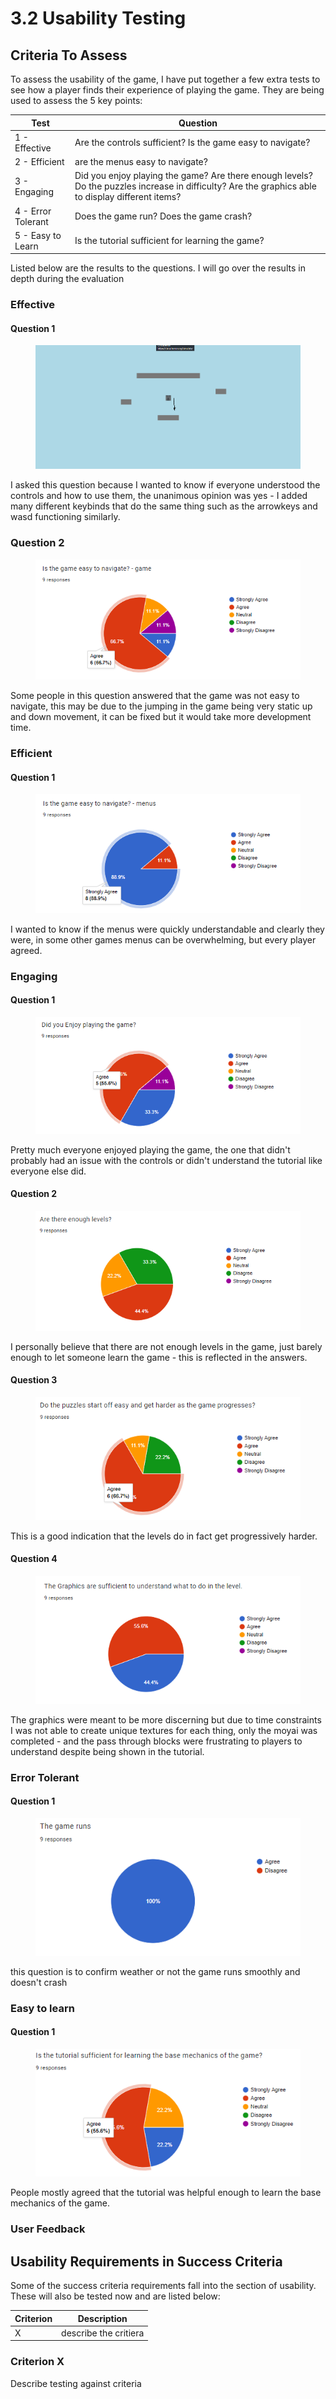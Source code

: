 # 3.2 Usability Testing

## Criteria To Assess

To assess the usability of the game, I have put together a few extra tests to see how a player finds their experience of playing the game. They are being used to assess the 5 key points:

| Test               | Question                                                                                                                                          |
| ------------------ | ------------------------------------------------------------------------------------------------------------------------------------------------- |
| 1 - Effective      | Are the controls sufficient? Is the game easy to navigate?                                                                                        |
| 2 - Efficient      | are the menus easy to navigate?                                                                                                                   |
| 3 - Engaging       | Did you enjoy playing the game? Are there enough levels? Do the puzzles increase in difficulty? Are the graphics able to display different items? |
| 4 - Error Tolerant | Does the game run? Does the game crash?                                                                                                           |
| 5 - Easy to Learn  | Is the tutorial sufficient for learning the game?                                                                                                 |

Listed below are the results to the questions. I will go over the results in depth during the evaluation

### Effective

#### Question 1

<figure><img src="../.gitbook/assets/image (3).png" alt=""><figcaption></figcaption></figure>

I asked this question because I wanted to know if everyone understood the controls and how to use them, the unanimous opinion was yes - I added many different keybinds that do the same thing such as the arrowkeys and wasd functioning similarly.

### Question 2

<figure><img src="../.gitbook/assets/image.png" alt=""><figcaption></figcaption></figure>

Some people in this question answered that the game was not easy to navigate, this may be due to the jumping in the game being very static up and down movement, it can be fixed but it would take more development time.

### Efficient&#x20;

#### Question 1

<figure><img src="../.gitbook/assets/image (4).png" alt=""><figcaption></figcaption></figure>

I wanted to know if the menus were quickly understandable and clearly they were, in some other games menus can be overwhelming, but every player agreed.

### Engaging

#### Question 1

<figure><img src="../.gitbook/assets/image (13).png" alt=""><figcaption></figcaption></figure>

Pretty much everyone enjoyed playing the game, the one that didn't probably had an issue with the controls or didn't understand the tutorial like everyone else did.

#### Question 2

<figure><img src="../.gitbook/assets/image (12).png" alt=""><figcaption></figcaption></figure>

I personally believe that there are not enough levels in the game, just barely enough to let someone learn the game - this is reflected in the answers.

#### Question 3

<figure><img src="../.gitbook/assets/image (1).png" alt=""><figcaption></figcaption></figure>

This is a good indication that the levels do in fact get progressively harder.

#### Question 4

<figure><img src="../.gitbook/assets/image (5).png" alt=""><figcaption></figcaption></figure>

The graphics were meant to be more discerning but due to time constraints I was not able to create unique textures for each thing, only the moyai was completed - and the pass through blocks were frustrating to players to understand despite being shown in the tutorial.

### Error Tolerant&#x20;

#### Question 1

<figure><img src="../.gitbook/assets/image (6).png" alt=""><figcaption></figcaption></figure>

this question is to confirm weather or not the game runs smoothly and doesn't crash

### Easy to learn

#### Question 1

<figure><img src="../.gitbook/assets/image (9).png" alt=""><figcaption></figcaption></figure>

People mostly agreed that the tutorial was helpful enough to learn the base mechanics of the game.

### User Feedback

## Usability Requirements in Success Criteria

Some of the success criteria requirements fall into the section of usability. These will also be tested now and are listed below:

| Criterion | Description           |
| --------- | --------------------- |
| X         | describe the critiera |

### Criterion X

Describe testing against criteria
